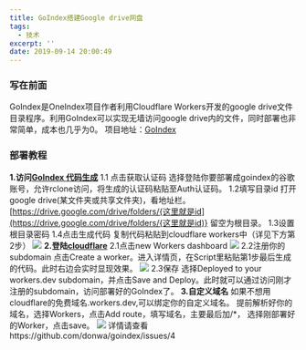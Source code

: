 ```yaml
---
title: GoIndex搭建Google drive网盘
tags:
  - 技术
excerpt: ''
date: 2019-09-14 20:00:49
---
```


### 写在前面

GoIndex是OneIndex项目作者利用Cloudflare Workers开发的google drive文件目录程序。利用GoIndex可以实现无墙访问google drive内的文件，同时部署也非常简单，成本也几乎为0。 项目地址：[GoIndex](https://github.com/donwa/goindex "GoIndex")

### 部署教程

**1.访问[GoIndex 代码生成](https://install.gd.workers.dev/ "GoIndex 代码生成")** 1.1 点击获取认证码 选择登陆你要部署成goindex的谷歌账号，允许rclone访问，将生成的认证码粘贴至Auth认证码。 1.2填写目录id 打开google drive(某文件夹或共享文件夹)，看地址栏。 [](https://drive.google.com/drive/folders/{这里就是id)[](https://drive.google.com/drive/folders/{这里就是id)[](https://drive.google.com/drive/folders/{这里就是id)[https://drive.google.com/drive/folders/{这里就是id](https://drive.google.com/drive/folders/{这里就是id)} 留空为根目录。 1.3设置根目录密码 1.4点击生成代码 复制代码粘贴到cloudflare workers中（详见下方第2步） ![](http://www.feiyuyu.net/wp-content/uploads/2019/09/7aa7ced28603892c47c2576ab8ee9da4.png) **2.登陆[cloudflare](https://dash.cloudflare.com "cloudflare")** 2.1点击new Workers dashboard ![](http://www.feiyuyu.net/wp-content/uploads/2019/09/ffaa70aff1bbaabedaf05393d86051dc.png) 2.2注册你的subdomain 点击Create a worker。进入详情页，在Script里粘贴第1步最后生成的代码。此时右边会实时显现效果。 ![](http://www.feiyuyu.net/wp-content/uploads/2019/09/353dbe760315896444c6597dd668ea6d.png) 2.3保存 选择Deployed to your workers.dev subdomain，并点击Save and Deploy。此时就可以通过访问刚才注册的subdomain，访问部署好的GoIndex了。 **3.自定义域名** 如果不想用cloudflare的免费域名.workers.dev,可以绑定你的自定义域名。 提前解析好你的域名，选择Workers，点击Add route，填写域名，主要最后加/\*， 选择刚部署好的Worker，点击save。 ![](http://www.feiyuyu.net/wp-content/uploads/2019/09/0768d092954873da66f5f9cdf5b1a8ca.png) 详情请查看https://github.com/donwa/goindex/issues/4